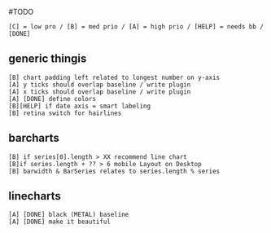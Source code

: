 #TODO

	[C] = low pro / [B] = med prio / [A] = high prio / [HELP] = needs bb / [DONE]

## generic thingis
	[B] chart padding left related to longest number on y-axis
	[A] y ticks should overlap baseline / write plugin
	[A] x ticks should overlap baseline / write plugin
	[A] [DONE] define colors
	[B][HELP] if date axis = smart labeling
	[B] retina switch for hairlines 

## barcharts
	[B] if series[0].length > XX recommend line chart
	[B]if series.length + ?? > 6 mobile Layout on Desktop
	[B] barwidth & BarSeries relates to series.length % series


## linecharts
	[A] [DONE] black (METAL) baseline
	[A] [DONE] make it beautiful